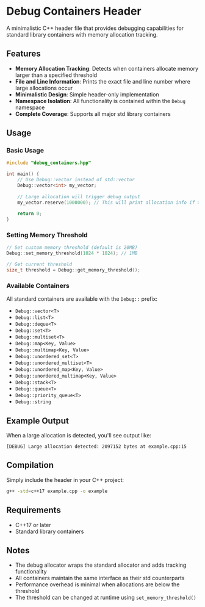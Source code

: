 # Debug Containers Header

A minimalistic C++ header file that provides debugging capabilities for standard library containers with memory allocation tracking.

## Features

- **Memory Allocation Tracking**: Detects when containers allocate memory larger than a specified threshold
- **File and Line Information**: Prints the exact file and line number where large allocations occur
- **Minimalistic Design**: Simple header-only implementation
- **Namespace Isolation**: All functionality is contained within the `Debug` namespace
- **Complete Coverage**: Supports all major std library containers

## Usage

### Basic Usage

```cpp
#include "debug_containers.hpp"

int main() {
    // Use Debug::vector instead of std::vector
    Debug::vector<int> my_vector;
    
    // Large allocation will trigger debug output
    my_vector.reserve(1000000); // This will print allocation info if > threshold
    
    return 0;
}
```

### Setting Memory Threshold

```cpp
// Set custom memory threshold (default is 20MB)
Debug::set_memory_threshold(1024 * 1024); // 1MB

// Get current threshold
size_t threshold = Debug::get_memory_threshold();
```

### Available Containers

All standard containers are available with the `Debug::` prefix:

- `Debug::vector<T>`
- `Debug::list<T>`
- `Debug::deque<T>`
- `Debug::set<T>`
- `Debug::multiset<T>`
- `Debug::map<Key, Value>`
- `Debug::multimap<Key, Value>`
- `Debug::unordered_set<T>`
- `Debug::unordered_multiset<T>`
- `Debug::unordered_map<Key, Value>`
- `Debug::unordered_multimap<Key, Value>`
- `Debug::stack<T>`
- `Debug::queue<T>`
- `Debug::priority_queue<T>`
- `Debug::string`

## Example Output

When a large allocation is detected, you'll see output like:

```
[DEBUG] Large allocation detected: 2097152 bytes at example.cpp:15
```

## Compilation

Simply include the header in your C++ project:

```bash
g++ -std=c++17 example.cpp -o example
```

## Requirements

- C++17 or later
- Standard library containers

## Notes

- The debug allocator wraps the standard allocator and adds tracking functionality
- All containers maintain the same interface as their std counterparts
- Performance overhead is minimal when allocations are below the threshold
- The threshold can be changed at runtime using `set_memory_threshold()`
